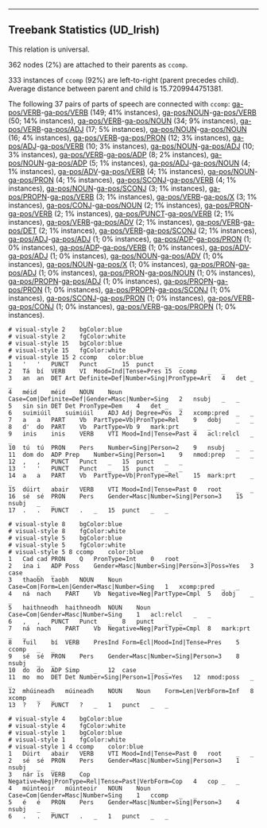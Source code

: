 

--------------------------------------------------------------------------------

## Treebank Statistics (UD_Irish)

This relation is universal.

362 nodes (2%) are attached to their parents as `ccomp`.

333 instances of `ccomp` (92%) are left-to-right (parent precedes child).
Average distance between parent and child is 15.7209944751381.

The following 37 pairs of parts of speech are connected with `ccomp`: [ga-pos/VERB]()-[ga-pos/VERB]() (149; 41% instances), [ga-pos/NOUN]()-[ga-pos/VERB]() (50; 14% instances), [ga-pos/VERB]()-[ga-pos/NOUN]() (34; 9% instances), [ga-pos/VERB]()-[ga-pos/ADJ]() (17; 5% instances), [ga-pos/NOUN]()-[ga-pos/NOUN]() (16; 4% instances), [ga-pos/VERB]()-[ga-pos/PRON]() (12; 3% instances), [ga-pos/ADJ]()-[ga-pos/VERB]() (10; 3% instances), [ga-pos/NOUN]()-[ga-pos/ADJ]() (10; 3% instances), [ga-pos/VERB]()-[ga-pos/ADP]() (8; 2% instances), [ga-pos/NOUN]()-[ga-pos/ADP]() (5; 1% instances), [ga-pos/ADJ]()-[ga-pos/NOUN]() (4; 1% instances), [ga-pos/ADV]()-[ga-pos/VERB]() (4; 1% instances), [ga-pos/NOUN]()-[ga-pos/PRON]() (4; 1% instances), [ga-pos/SCONJ]()-[ga-pos/VERB]() (4; 1% instances), [ga-pos/NOUN]()-[ga-pos/SCONJ]() (3; 1% instances), [ga-pos/PROPN]()-[ga-pos/VERB]() (3; 1% instances), [ga-pos/VERB]()-[ga-pos/X]() (3; 1% instances), [ga-pos/CONJ]()-[ga-pos/NOUN]() (2; 1% instances), [ga-pos/PRON]()-[ga-pos/VERB]() (2; 1% instances), [ga-pos/PUNCT]()-[ga-pos/VERB]() (2; 1% instances), [ga-pos/VERB]()-[ga-pos/ADV]() (2; 1% instances), [ga-pos/VERB]()-[ga-pos/DET]() (2; 1% instances), [ga-pos/VERB]()-[ga-pos/SCONJ]() (2; 1% instances), [ga-pos/ADJ]()-[ga-pos/ADJ]() (1; 0% instances), [ga-pos/ADP]()-[ga-pos/PRON]() (1; 0% instances), [ga-pos/ADP]()-[ga-pos/VERB]() (1; 0% instances), [ga-pos/ADV]()-[ga-pos/ADJ]() (1; 0% instances), [ga-pos/NOUN]()-[ga-pos/ADV]() (1; 0% instances), [ga-pos/NOUN]()-[ga-pos/X]() (1; 0% instances), [ga-pos/PRON]()-[ga-pos/ADJ]() (1; 0% instances), [ga-pos/PRON]()-[ga-pos/NOUN]() (1; 0% instances), [ga-pos/PROPN]()-[ga-pos/ADJ]() (1; 0% instances), [ga-pos/PROPN]()-[ga-pos/PRON]() (1; 0% instances), [ga-pos/PROPN]()-[ga-pos/SCONJ]() (1; 0% instances), [ga-pos/SCONJ]()-[ga-pos/PRON]() (1; 0% instances), [ga-pos/VERB]()-[ga-pos/CONJ]() (1; 0% instances), [ga-pos/VERB]()-[ga-pos/PROPN]() (1; 0% instances).


~~~ conllu
# visual-style 2	bgColor:blue
# visual-style 2	fgColor:white
# visual-style 15	bgColor:blue
# visual-style 15	fgColor:white
# visual-style 15 2 ccomp	color:blue
1	'	'	PUNCT	Punct	_	15	punct	_	_
2	Tá	bí	VERB	VI	Mood=Ind|Tense=Pres	15	ccomp	_	_
3	an	an	DET	Art	Definite=Def|Number=Sing|PronType=Art	4	det	_	_
4	méid	méid	NOUN	Noun	Case=Com|Definite=Def|Gender=Masc|Number=Sing	2	nsubj	_	_
5	sin	sin	DET	Det	PronType=Dem	4	det	_	_
6	suimiúil	suimiúil	ADJ	Adj	Degree=Pos	2	xcomp:pred	_	_
7	a	a	PART	Vb	PartType=Vb|PronType=Rel	9	dobj	_	_
8	d'	do	PART	Vb	PartType=Vb	9	mark:prt	_	_
9	inis	inis	VERB	VTI	Mood=Ind|Tense=Past	4	acl:relcl	_	_
10	tú	tú	PRON	Pers	Number=Sing|Person=2	9	nsubj	_	_
11	dom	do	ADP	Prep	Number=Sing|Person=1	9	nmod:prep	_	_
12	,	,	PUNCT	Punct	_	15	punct	_	_
13	'	'	PUNCT	Punct	_	15	punct	_	_
14	a	a	PART	Vb	PartType=Vb|PronType=Rel	15	mark:prt	_	_
15	dúirt	abair	VERB	VTI	Mood=Ind|Tense=Past	0	root	_	_
16	sé	sé	PRON	Pers	Gender=Masc|Number=Sing|Person=3	15	nsubj	_	_
17	.	.	PUNCT	.	_	15	punct	_	_

~~~


~~~ conllu
# visual-style 8	bgColor:blue
# visual-style 8	fgColor:white
# visual-style 5	bgColor:blue
# visual-style 5	fgColor:white
# visual-style 5 8 ccomp	color:blue
1	Cad	cad	PRON	Q	PronType=Int	0	root	_	_
2	ina	i	ADP	Poss	Gender=Masc|Number=Sing|Person=3|Poss=Yes	3	case	_	_
3	thaobh	taobh	NOUN	Noun	Case=Com|Form=Len|Gender=Masc|Number=Sing	1	xcomp:pred	_	_
4	ná	nach	PART	Vb	Negative=Neg|PartType=Cmpl	5	dobj	_	_
5	haithneodh	haithneodh	NOUN	Noun	Case=Com|Gender=Masc|Number=Sing	1	acl:relcl	_	_
6	,	,	PUNCT	Punct	_	8	punct	_	_
7	ná	nach	PART	Vb	Negative=Neg|PartType=Cmpl	8	mark:prt	_	_
8	fuil	bí	VERB	PresInd	Form=Ecl|Mood=Ind|Tense=Pres	5	ccomp	_	_
9	sé	sé	PRON	Pers	Gender=Masc|Number=Sing|Person=3	8	nsubj	_	_
10	do	do	ADP	Simp	_	12	case	_	_
11	mo	mo	DET	Det	Number=Sing|Person=1|Poss=Yes	12	nmod:poss	_	_
12	mhúineadh	múineadh	NOUN	Noun	Form=Len|VerbForm=Inf	8	xcomp	_	_
13	?	?	PUNCT	?	_	1	punct	_	_

~~~


~~~ conllu
# visual-style 4	bgColor:blue
# visual-style 4	fgColor:white
# visual-style 1	bgColor:blue
# visual-style 1	fgColor:white
# visual-style 1 4 ccomp	color:blue
1	Dúirt	abair	VERB	VTI	Mood=Ind|Tense=Past	0	root	_	_
2	sé	sé	PRON	Pers	Gender=Masc|Number=Sing|Person=3	1	nsubj	_	_
3	nár	is	VERB	Cop	Negative=Neg|PronType=Rel|Tense=Past|VerbForm=Cop	4	cop	_	_
4	múinteoir	múinteoir	NOUN	Noun	Case=Com|Gender=Masc|Number=Sing	1	ccomp	_	_
5	é	é	PRON	Pers	Gender=Masc|Number=Sing|Person=3	4	nsubj	_	_
6	.	.	PUNCT	.	_	1	punct	_	_

~~~


